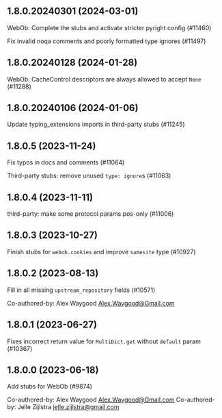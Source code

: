## 1.8.0.20240301 (2024-03-01)

WebOb: Complete the stubs and activate stricter pyright config (#11460)

Fix invalid noqa comments and poorly formatted type ignores (#11497)

## 1.8.0.20240128 (2024-01-28)

WebOb: CacheControl descriptors are always allowed to accept `None` (#11288)

## 1.8.0.20240106 (2024-01-06)

Update typing_extensions imports in third-party stubs (#11245)

## 1.8.0.5 (2023-11-24)

Fix typos in docs and comments (#11064)

Third-party stubs: remove unused `type: ignore`s (#11063)

## 1.8.0.4 (2023-11-11)

third-party: make some protocol params pos-only (#11006)

## 1.8.0.3 (2023-10-27)

Finish stubs for `webob.cookies` and improve `samesite` type (#10927)

## 1.8.0.2 (2023-08-13)

Fill in all missing `upstream_repository` fields (#10571)

Co-authored-by: Alex Waygood <Alex.Waygood@Gmail.com>

## 1.8.0.1 (2023-06-27)

Fixes incorrect return value for `MultiDict.get` without `default` param (#10367)

## 1.8.0.0 (2023-06-18)

Add stubs for WebOb (#9874)

Co-authored-by: Alex Waygood <Alex.Waygood@Gmail.com>
Co-authored-by: Jelle Zijlstra <jelle.zijlstra@gmail.com>

